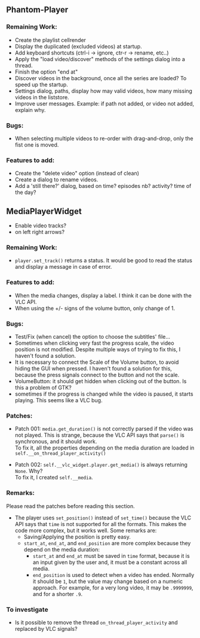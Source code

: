 

## Phantom-Player

### Remaining Work:
+ Create the playlist cellrender
+ Display the duplicated (excluded videos) at startup.
+ Add keyboard shortcuts (ctrl-i -> ignore, ctr-r -> rename, etc..)
+ Apply the "load video/discover" methods of the settings dialog into a thread.
+ Finish the option "end at"
+ Discover videos in the background, once all the series are loaded? To speed up the startup.
+ Settings dialog, paths, display how may valid videos, how many missing videos in the liststore.
+ Improve user messages. Example: if path not added, or video not added, explain why.
### Bugs:
+ When selecting multiple videos to re-order with drag-and-drop, only the fist one is moved.

### Features to add:
+ Create the "delete video" option (instead of clean)
+ Create a dialog to rename videos.
+ Add a 'still there?' dialog, based on time? episodes nb? activity? time of the day?

## MediaPlayerWidget
+ Enable video tracks?
+ on left right arrows?

### Remaining Work:
+ `player.set_track()` returns a status. It would be good to read the status and display a message in case of error.

### Features to add:
+ When the media changes, display a label. I think it can be done with the VLC API.
+ When using the +/- signs of the volume button, only change of 1.

### Bugs:
+ Test/Fix (when cancel) the option to choose the subtitles' file...
+ Sometimes when clicking very fast the progress scale, the video position is not modified. Despite multiple ways of trying to fix this, I haven't found a solution.
+ It is necessary to connect the Scale of the Volume button, to avoid hiding the GUI when pressed.
    I haven't found a solution for this, because the press signals connect to the button and not the scale.
+ VolumeButton: it should get hidden when clicking out of the button. Is this a problem of GTK?
+ sometimes if the progress is changed while the video is paused, it starts playing. This seems like a VLC bug.

### Patches:

+ Patch 001: `media.get_duration()` is not correctly parsed if the video was not played. This is strange, 
  because the VLC API says that `parse()` is synchronous, and it should work.  
    To fix it, all the properties depending on the media duration are loaded in `self.__on_thread_player_activity()`

+ Patch 002: `self.__vlc_widget.player.get_media()` is always returning `None`. Why?  
    To fix it, I created `self.__media`.


### Remarks:

Please read the patches before reading this section.

+ The player uses `set_position()` instead of `set_time()` because the VLC API says that `time` is not supported for all the formats. This makes the code more complex, but it works well. Some remarks are:
    + Saving/Applying the position is pretty easy.
    + `start_at`, `end_at`, and `end_position` are more complex because they depend on the media duration:
        + `start_at` and `end_at` must be saved in `time` format, because it is an input given by the user and, it must be a constant across all media.
        + `end_position` is used to detect when a video has ended. Normally it should be `1`,
           but the value may change based on a numeric approach. For example, for a very long video, it may be `.9999999`, and for a shorter `.9`.

### To investigate
+ Is it possible to remove the thread `on_thread_player_activity` and replaced by VLC signals?